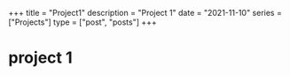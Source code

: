 +++
title = "Project1"
description = "Project 1"
date = "2021-11-10"
series = ["Projects"]
type = ["post", "posts"]
+++

# project 1